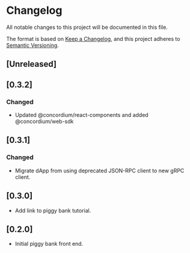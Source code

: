 # Changelog

All notable changes to this project will be documented in this file.

The format is based on [Keep a Changelog](https://keepachangelog.com/en/1.0.0/),
and this project adheres to [Semantic Versioning](https://semver.org/spec/v2.0.0.html).

## [Unreleased]

## [0.3.2]

### Changed

-   Updated @concordium/react-components and added @concordium/web-sdk

## [0.3.1]

### Changed

-   Migrate dApp from using deprecated JSON-RPC client to new gRPC client.

## [0.3.0]

-   Add link to piggy bank tutorial.

## [0.2.0]

-   Initial piggy bank front end.
